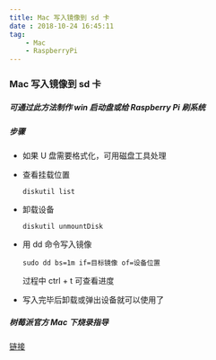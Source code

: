 ```yaml
---
title: Mac 写入镜像到 sd 卡
date : 2018-10-24 16:45:11
tag:
    - Mac
    - RaspberryPi
---
```


### Mac 写入镜像到 sd 卡

##### 可通过此方法制作 win 启动盘或给 Raspberry Pi 刷系统

##### 步骤

*   如果 U 盘需要格式化，可用磁盘工具处理

*   查看挂载位置

    ```
    diskutil list
    ```

*   卸载设备

    ```
    diskutil unmountDisk
    ```

*   用 dd 命令写入镜像

    ```
    sudo dd bs=1m if=目标镜像 of=设备位置
    ```

    过程中 ctrl + t 可查看进度

*   写入完毕后卸载或弹出设备就可以使用了

##### 树莓派官方 Mac 下烧录指导

[链接](https://www.raspberrypi.org/documentation/installation/installing-images/mac.md)
